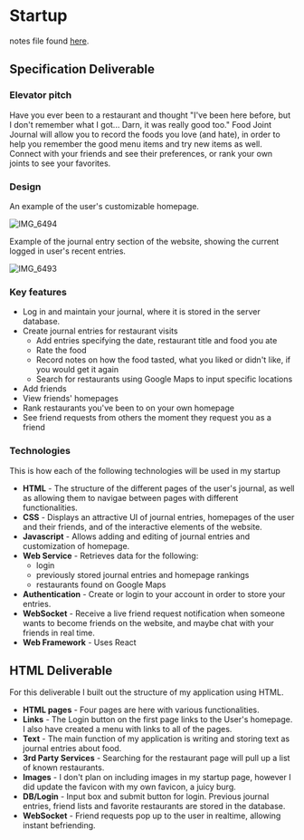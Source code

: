 # Startup
notes file found [here](https://github.com/BlakeCalkins/startup/blob/main/notes.md).
## Specification Deliverable
### Elevator pitch
Have you ever been to a restaurant and thought "I've been here before, but I don't remember what I got... Darn, it was really good too." Food Joint Journal will allow you to record the foods you love (and hate), in order to help you remember the good menu items and try new items as well. Connect with your friends and see their preferences, or rank your own joints to see your favorites. 

### Design

An example of the user's customizable homepage.

![IMG_6494](https://github.com/BlakeCalkins/startup/assets/127635588/91785974-4a86-4c2f-86f2-b00e0de9922e)

Example of the journal entry section of the website, showing the current logged in user's recent entries.

![IMG_6493](https://github.com/BlakeCalkins/startup/assets/127635588/c829a239-45d5-47af-bb0d-9ec04516f942)

### Key features

- Log in and maintain your journal, where it is stored in the server database. 
- Create journal entries for restaurant visits
  - Add entries specifying the date, restaurant title and food you ate
  - Rate the food
  - Record notes on how the food tasted, what you liked or didn't like, if you would get it again
  - Search for restaurants using Google Maps to input specific locations
- Add friends
- View friends' homepages
- Rank restaurants you've been to on your own homepage
- See friend requests from others the moment they request you as a friend

### Technologies
This is how each of the following technologies will be used in my startup
- **HTML** - The structure of the different pages of the user's journal, as well as allowing them to navigae between pages with different functionalities.
- **CSS** - Displays an attractive UI of journal entries, homepages of the user and their friends, and of the interactive elements of the website.
- **Javascript** - Allows adding and editing of journal entries and customization of homepage.
- **Web Service** - Retrieves data for the following:
  - login
  - previously stored journal entries and homepage rankings
  - restaurants found on Google Maps
- **Authentication** - Create or login to your account in order to store your entries.
- **WebSocket** - Receive a live friend request notification when someone wants to become friends on the website, and maybe chat with your friends in real time.
- **Web Framework** - Uses React

## HTML Deliverable
For this deliverable I built out the structure of my application using HTML.

- **HTML pages** - Four pages are here with various functionalities. 
- **Links** - The Login button on the first page links to the User's homepage. I also have created a menu with links to all of the pages. 
- **Text** - The main function of my application is writing and storing text as journal entries about food.
- **3rd Party Services** - Searching for the restaurant page will pull up a list of known restaurants. 
- **Images** - I don't plan on including images in my startup page, however I did update the favicon with my own favicon, a juicy burg.
- **DB/Login** - Input box and submit button for login. Previous journal entries, friend lists and favorite restaurants are stored in the database. 
- **WebSocket** - Friend requests pop up to the user in realtime, allowing instant befriending.
